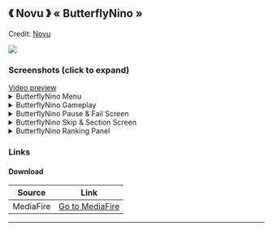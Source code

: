## 《 Novu 》  « ButterflyNino »
Credit: [Novu](https://osu.ppy.sh/users/17561095)

![]( https://i.imgur.com/SZE2RVy.png )

### Screenshots (click to expand)
<a href="https://youtu.be/YZAfXbyhOYI" target="_blank">
 Video preview
</a>

<details>
<summary>ButterflyNino Menu</summary>
<img src="https://i.imgur.com/4NQemaH.png" title="Menu Background">
<img src="https://i.imgur.com/nanq9lE.png" title="Song Select">
<img src="https://i.imgur.com/sCiCMO8.png" title="Select Modes">
<img src="https://i.imgur.com/d9lhWCY.png" title="Mod Icons">
</details>

<details>
<summary>ButterflyNino Gameplay</summary>
<img src="https://i.imgur.com/N5lKWXl.png" title="Gameplay circles">
<img src="https://i.imgur.com/WccpqNh.png" title="Gameplay circles">
</details>

<details>
<summary>ButterflyNino Pause & Fail Screen</summary>
<img src="https://i.imgur.com/fitdLdF.png" title="Screen Pause">
<img src="https://i.imgur.com/bfjLbo3.png" title="Screen Fail">
</details>

<details>
<summary>ButterflyNino Skip & Section Screen</summary>
<img src="https://i.imgur.com/f2wYR1Z.png" title="Screen Skip">
<img src="https://i.imgur.com/XqZahKx.png" title="Screen Pass">
<img src="https://i.imgur.com/tq63asq.png" title="Screen Fail">
</details>

<details>
<summary>ButterflyNino Ranking Panel</summary>
<img src="https://i.imgur.com/aDvlpC4.png" title="Screen Skip">
<img src="https://i.imgur.com/f90Z9f9.png" title="Screen Pass">
</details>

### Links

#### Download
Source|Link|
|---|---|
|MediaFire|[Go to MediaFire](https://www.mediafire.com/folder/5iehq0kyv20c1/ButterflyNino)|

___
